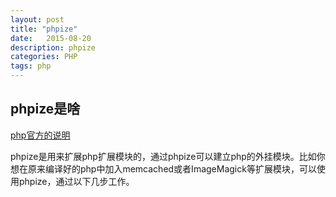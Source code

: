 ```yaml
---
layout: post
title: "phpize"
date:   2015-08-20
description: phpize
categories: PHP
tags: php
---
```


## phpize是啥
[php官方的说明](http://php.net/manual/en/install.pecl.phpize.php)

phpize是用来扩展php扩展模块的，通过phpize可以建立php的外挂模块。比如你想在原来编译好的php中加入memcached或者ImageMagick等扩展模块，可以使用phpize，通过以下几步工作。